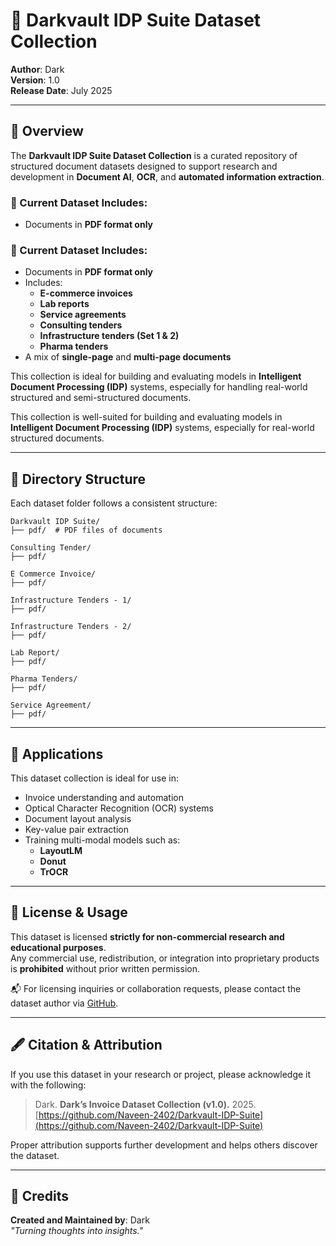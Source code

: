 # 🧾 Darkvault IDP Suite Dataset Collection

**Author**: Dark  
**Version**: 1.0  
**Release Date**: July 2025

---

## 📘 Overview

The **Darkvault IDP Suite Dataset Collection** is a curated repository of structured document datasets designed to support research and development in **Document AI**, **OCR**, and **automated information extraction**.

### 📄 Current Dataset Includes:

- Documents in **PDF format only**
### 📄 Current Dataset Includes:

- Documents in **PDF format only**
- Includes:
  - **E-commerce invoices**
  - **Lab reports**
  - **Service agreements**
  - **Consulting tenders**
  - **Infrastructure tenders (Set 1 & 2)**
  - **Pharma tenders**
- A mix of **single-page** and **multi-page documents**

This collection is ideal for building and evaluating models in **Intelligent Document Processing (IDP)** systems, especially for handling real-world structured and semi-structured documents.


This collection is well-suited for building and evaluating models in **Intelligent Document Processing (IDP)** systems, especially for real-world structured documents.

---

## 📁 Directory Structure

Each dataset folder follows a consistent structure:

```
Darkvault IDP Suite/
├── pdf/  # PDF files of documents

Consulting Tender/
├── pdf/

E Commerce Invoice/
├── pdf/

Infrastructure Tenders - 1/
├── pdf/

Infrastructure Tenders - 2/
├── pdf/

Lab Report/
├── pdf/

Pharma Tenders/
├── pdf/

Service Agreement/
├── pdf/
```

---

## 🧠 Applications

This dataset collection is ideal for use in:

- Invoice understanding and automation  
- Optical Character Recognition (OCR) systems  
- Document layout analysis  
- Key-value pair extraction  
- Training multi-modal models such as:
  - **LayoutLM**
  - **Donut**
  - **TrOCR**

---

## 📄 License & Usage

This dataset is licensed **strictly for non-commercial research and educational purposes**.  
Any commercial use, redistribution, or integration into proprietary products is **prohibited** without prior written permission.

📬 For licensing inquiries or collaboration requests, please contact the dataset author via [GitHub](https://github.com/Naveen-2402).

---

## 🖋️ Citation & Attribution

If you use this dataset in your research or project, please acknowledge it with the following:

> Dark. **Dark’s Invoice Dataset Collection (v1.0).** 2025.  
> [https://github.com/Naveen-2402/Darkvault-IDP-Suite](https://github.com/Naveen-2402/Darkvault-IDP-Suite)

Proper attribution supports further development and helps others discover the dataset.

---

## 👤 Credits

**Created and Maintained by**: Dark  
_"Turning thoughts into insights."_